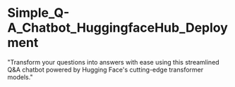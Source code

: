 # Simple_Q-A_Chatbot_HuggingfaceHub_Deployment
"Transform your questions into answers with ease using this streamlined Q&amp;A chatbot powered by Hugging Face's cutting-edge transformer models."
